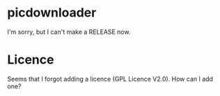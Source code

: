 # picdownloader
I'm sorry, but I can't make a RELEASE now.
# Licence
Seems that I forgot adding a licence (GPL Licence V2.0). How can I add one?
